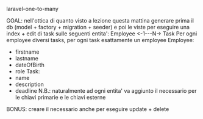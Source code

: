 laravel-one-to-many


GOAL: nell'ottica di quanto visto a lezione questa mattina generare prima il db (model + factory + migration + seeder) e poi le viste per eseguire una index + edit di task sulle seguenti entita':
Employee <-1---N-> Task
Per ogni employee diversi tasks, per ogni task esattamente un employee
Employee:
- firstname
- lastname
- dateOfBirth
- role
Task:
- name
- description
- deadline
N.B.: naturalmente ad ogni entita' va aggiunto il necessario per le chiavi primarie e le chiavi esterne


BONUS: creare il necessario anche per eseguire update + delete